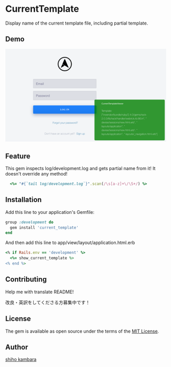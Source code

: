 # CurrentTemplate
Display name of the current template file, including partial template.

## Demo
![demo](https://github.com/shihokambara/current_template/blob/master/demo.jpg)

## Feature

This gem inspects log/development.log and gets partial name from it!
It doesn't override any method!

```ruby
  <%= "#{`tail log/development.log`}".scan(/\s[a-z]+\/\S+/) %>
```

## Installation
Add this line to your application's Gemfile:

```ruby
group :development do
  gem install 'current_template'
end
```
And then add this line to app/view/layout/application.html.erb

```ruby
<% if Rails.env == 'development' %>
  <%= show_current_template %>
<% end %>
```

## Contributing

Help me with translate README!

改良・英訳をしてくださる方募集中です！

## License
The gem is available as open source under the terms of the [MIT License](http://opensource.org/licenses/MIT).

## Author
[shiho kambara](https://github.com/shihokambara)
